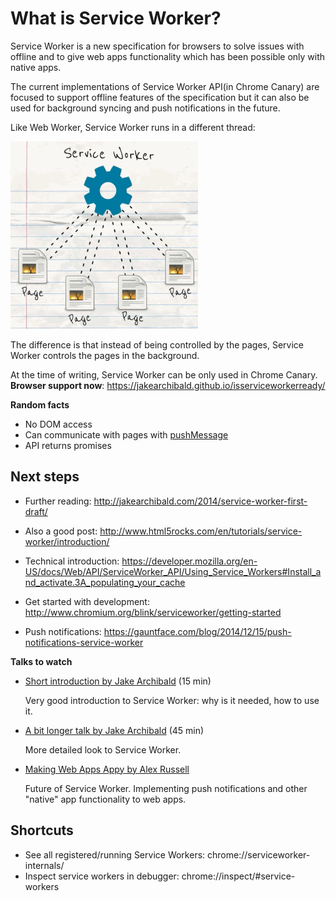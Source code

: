 # What is Service Worker?

Service Worker is a new specification for browsers to solve issues with
offline and to give web apps functionality which has been possible only with
native apps.

The current implementations of Service Worker API(in Chrome Canary) are focused
to support offline features of the specification but it can
also be used for background syncing and push notifications in the future.

Like Web Worker, Service Worker runs in a different thread:

![Animation created by Jake Archibald](docs/service-worker.gif)

The difference is that instead of being controlled by the pages,
Service Worker controls the pages in the background.

At the time of writing, Service Worker can be only used in Chrome Canary.
**Browser support now**: https://jakearchibald.github.io/isserviceworkerready/

**Random facts**

* No DOM access
* Can communicate with pages with [pushMessage](https://html.spec.whatwg.org/multipage/workers.html#dom-worker-postmessage)
* API returns promises

## Next steps

* Further reading: http://jakearchibald.com/2014/service-worker-first-draft/
* Also a good post: http://www.html5rocks.com/en/tutorials/service-worker/introduction/

* Technical introduction: https://developer.mozilla.org/en-US/docs/Web/API/ServiceWorker_API/Using_Service_Workers#Install_and_activate.3A_populating_your_cache

* Get started with development: http://www.chromium.org/blink/serviceworker/getting-started

* Push notifications: https://gauntface.com/blog/2014/12/15/push-notifications-service-worker


**Talks to watch**

* [Short introduction by Jake Archibald](https://www.youtube.com/watch?v=4uQMl7mFB6g) (15 min)

    Very good introduction to Service Worker: why is it needed, how to use it.

* [A bit longer talk by Jake Archibald](https://www.youtube.com/watch?v=_yy0CDLnhMA) (45 min)

    More detailed look to Service Worker.

* [Making Web Apps Appy by Alex Russell](https://www.youtube.com/watch?v=QbuLq4f6DGQ)

    Future of Service Worker. Implementing push notifications and other
    "native" app functionality to web apps.

## Shortcuts

* See all registered/running Service Workers: chrome://serviceworker-internals/
* Inspect service workers in debugger: chrome://inspect/#service-workers

